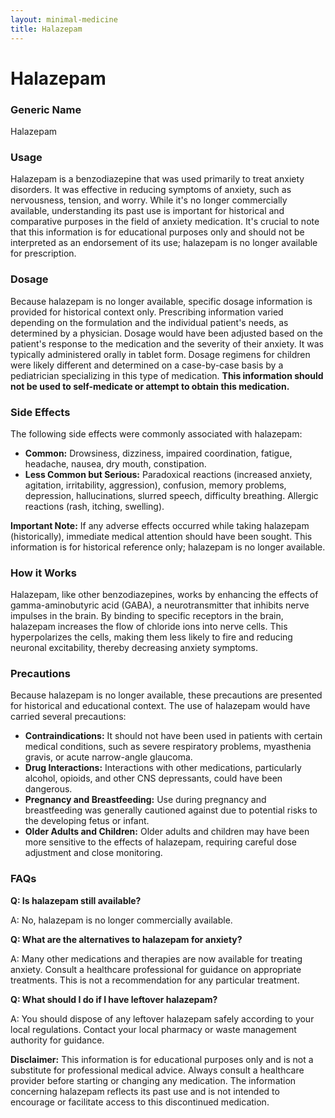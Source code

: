 ```yaml
---
layout: minimal-medicine
title: Halazepam
---
```


# Halazepam
### Generic Name
Halazepam

### Usage
Halazepam is a benzodiazepine that was used primarily to treat anxiety disorders.  It was effective in reducing symptoms of anxiety, such as nervousness, tension, and worry.  While it's no longer commercially available, understanding its past use is important for historical and comparative purposes in the field of anxiety medication.  It's crucial to note that this information is for educational purposes only and should not be interpreted as an endorsement of its use; halazepam is no longer available for prescription.

### Dosage
Because halazepam is no longer available, specific dosage information is provided for historical context only. Prescribing information varied depending on the formulation and the individual patient's needs, as determined by a physician.  Dosage would have been adjusted based on the patient's response to the medication and the severity of their anxiety.  It was typically administered orally in tablet form.  Dosage regimens for children were likely different and determined on a case-by-case basis by a pediatrician specializing in this type of medication.  **This information should not be used to self-medicate or attempt to obtain this medication.**


### Side Effects
The following side effects were commonly associated with halazepam:

* **Common:** Drowsiness, dizziness, impaired coordination, fatigue, headache, nausea, dry mouth, constipation.
* **Less Common but Serious:**  Paradoxical reactions (increased anxiety, agitation, irritability, aggression), confusion, memory problems, depression, hallucinations, slurred speech, difficulty breathing.  Allergic reactions (rash, itching, swelling).

**Important Note:**  If any adverse effects occurred while taking halazepam (historically), immediate medical attention should have been sought. This information is for historical reference only;  halazepam is no longer available.

### How it Works
Halazepam, like other benzodiazepines, works by enhancing the effects of gamma-aminobutyric acid (GABA), a neurotransmitter that inhibits nerve impulses in the brain.  By binding to specific receptors in the brain, halazepam increases the flow of chloride ions into nerve cells. This hyperpolarizes the cells, making them less likely to fire and reducing neuronal excitability, thereby decreasing anxiety symptoms.

### Precautions
Because halazepam is no longer available, these precautions are presented for historical and educational context.  The use of halazepam would have carried several precautions:

* **Contraindications:**  It should not have been used in patients with certain medical conditions, such as severe respiratory problems, myasthenia gravis, or acute narrow-angle glaucoma.
* **Drug Interactions:**  Interactions with other medications, particularly alcohol, opioids, and other CNS depressants, could have been dangerous.
* **Pregnancy and Breastfeeding:**  Use during pregnancy and breastfeeding was generally cautioned against due to potential risks to the developing fetus or infant.
* **Older Adults and Children:** Older adults and children may have been more sensitive to the effects of halazepam, requiring careful dose adjustment and close monitoring.


### FAQs
**Q: Is halazepam still available?**

A: No, halazepam is no longer commercially available.

**Q: What are the alternatives to halazepam for anxiety?**

A:  Many other medications and therapies are now available for treating anxiety.  Consult a healthcare professional for guidance on appropriate treatments.  This is not a recommendation for any particular treatment.

**Q:  What should I do if I have leftover halazepam?**

A:  You should dispose of any leftover halazepam safely according to your local regulations. Contact your local pharmacy or waste management authority for guidance.

**Disclaimer:** This information is for educational purposes only and is not a substitute for professional medical advice.  Always consult a healthcare provider before starting or changing any medication.  The information concerning halazepam reflects its past use and is not intended to encourage or facilitate access to this discontinued medication.
